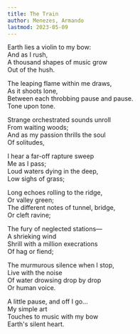 ```yaml
---
title: The Train
author: Menezes, Armando
lastmod: 2023-05-09
---
```


Earth lies a violin to my bow:  
And as I rush,  
A thousand shapes of music grow  
Out of the hush.  
  
The leaping flame within me draws,  
As it shoots lone,  
Between each throbbing pause and pause.  
Tone upon tone.  
  
Strange orchestrated sounds unroll  
From waiting woods;  
And as my passion thrills the soul  
Of solitudes,  
  
I hear a far-off rapture sweep  
Me as I pass;  
Loud waters dying in the deep,  
Low sighs of grass;  
  
Long echoes rolling to the ridge,  
Or valley green;  
The different notes of tunnel, bridge,  
Or cleft ravine;  
  
The fury of neglected stations&mdash;  
A shrieking wind  
Shrill with a million execrations  
Of hag or fiend;  
  
The murmurous silence when I stop,  
Live with the noise  
Of water drowsing drop by drop  
Or human voice.  
  
A little pause, and off I go...  
My simple art  
Touches to music with my bow  
Earth's silent heart.  
